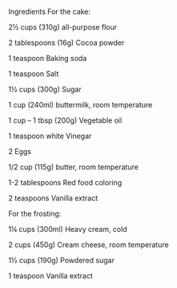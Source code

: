 Ingredients For the cake:

2½ cups (310g) all-purpose flour

2 tablespoons (16g) Cocoa powder

1 teaspoon Baking soda

1 teaspoon Salt

1½ cups (300g) Sugar

1 cup (240ml) buttermilk, room temperature 

1 cup – 1 tbsp (200g) Vegetable oil

1 teaspoon white Vinegar

2 Eggs

1/2 cup (115g) butter, room temperature 

1-2 tablespoons Red food coloring

2 teaspoons Vanilla extract

For the frosting:

1¼ cups (300ml) Heavy cream, cold 

2 cups (450g) Cream cheese, room temperature 

1½ cups (190g) Powdered sugar 

1 teaspoon Vanilla extract 